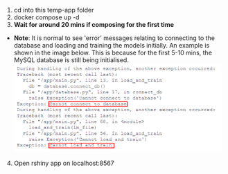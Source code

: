 1. cd into this temp-app folder
2. docker compose up -d
3. **Wait for around 20 mins if composing for the first time**
- **Note**: It is normal to see 'error' messages relating to connecting to the database and loading and training the models initially. An example is shown in the image below. This is because for the first 5-10 mins, the MySQL database is still being initialised. 
![alt text](images/docker_logs_ss.png)
4. Open rshiny app on localhost:8567